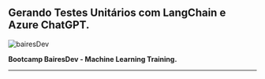 ## Gerando Testes Unitários com LangChain e Azure ChatGPT.

![bairesDev](https://github.com/user-attachments/assets/d31bdcf1-fde1-485e-86b5-c1de9392f425)


**Bootcamp BairesDev - Machine Learning Training.**


---

